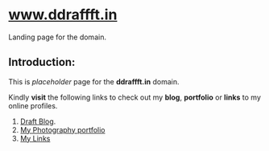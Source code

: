 # www.ddraffft.in

Landing page for the domain.

## Introduction:

This is _placeholder_ page for the **ddraffft.in** domain.

Kindly **visit** the following links to check out my **blog**, **portfolio** or **links** to my online profiles.

1. [Draft Blog](https://blog.ddraffft.in).
2. [My Photography portfolio](https://photography.ddraffft.in)
3. [My Links](https://ahref.ddraffft.in)
